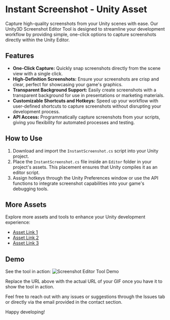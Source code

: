 # Instant Screenshot - Unity Asset

Capture high-quality screenshots from your Unity scenes with ease. Our Unity3D Screenshot Editor Tool is designed to streamline your development workflow by providing simple, one-click options to capture screenshots directly within the Unity Editor.

## Features

- **One-Click Capture:** Quickly snap screenshots directly from the scene view with a single click.
- **High-Definition Screenshots:** Ensure your screenshots are crisp and clear, perfect for showcasing your game's graphics.
- **Transparent Background Support:** Easily create screenshots with a transparent background for use in presentations or marketing materials.
- **Customizable Shortcuts and Hotkeys:** Speed up your workflow with user-defined shortcuts to capture screenshots without disrupting your development process.
- **API Access:** Programmatically capture screenshots from your scripts, giving you flexibility for automated processes and testing.

## How to Use

1. Download and import the `InstantScreenshot.cs` script into your Unity project.
2. Place the `InstantScreenshot.cs` file inside an `Editor` folder in your project's assets. This placement ensures that Unity compiles it as an editor script.
3. Assign hotkeys through the Unity Preferences window or use the API functions to integrate screenshot capabilities into your game's debugging tools.

## More Assets

Explore more assets and tools to enhance your Unity development experience:
- [Asset Link 1](#)
- [Asset Link 2](#)
- [Asset Link 3](#)

## Demo

See the tool in action:
![Screenshot Editor Tool Demo](https://example.com/path_to_your_gif.gif)

Replace the URL above with the actual URL of your GIF once you have it to show the tool in action.

Feel free to reach out with any issues or suggestions through the Issues tab or directly via the email provided in the contact section.

Happy developing!
